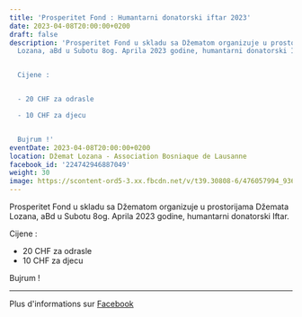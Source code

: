 ```yaml
---
title: 'Prosperitet Fond : Humantarni donatorski iftar 2023'
date: 2023-04-08T20:00:00+0200
draft: false
description: 'Prosperitet Fond u skladu sa Džematom organizuje u prostorijama Džemata
  Lozana, aBd u Subotu 8og. Aprila 2023 godine, humantarni donatorski Iftar.


  Cijene :


  - 20 CHF za odrasle

  - 10 CHF za djecu


  Bujrum !'
eventDate: 2023-04-08T20:00:00+0200
location: Džemat Lozana - Association Bosniaque de Lausanne
facebook_id: '224742946887049'
weight: 30
image: https://scontent-ord5-3.xx.fbcdn.net/v/t39.30808-6/476057994_936635281930405_1135964331823661885_n.jpg?_nc_cat=106&ccb=1-7&_nc_sid=9e60e4&_nc_ohc=mu7kACBfy44Q7kNvwHpAcVS&_nc_oc=Adnn0msvI7F_ySMfEuCiPVhGrq0pAySXU0toinpwucTuFO6kiVxMSjt3CJxQmW0Tyhw&_nc_zt=23&_nc_ht=scontent-ord5-3.xx&edm=ABTKTjYEAAAA&_nc_gid=73yuzpXq6R5uWryU5tyJhQ&oh=00_Afa3CoRu161dKdut75xDIoERNJl7t8Xex99p5L8MvBMDCw&oe=68D6957D
---
```


Prosperitet Fond u skladu sa Džematom organizuje u prostorijama Džemata Lozana, aBd u Subotu 8og. Aprila 2023 godine, humantarni donatorski Iftar.

Cijene :

- 20 CHF za odrasle
- 10 CHF za djecu

Bujrum !

---

Plus d'informations sur [Facebook](https://facebook.com/events/224742946887049)